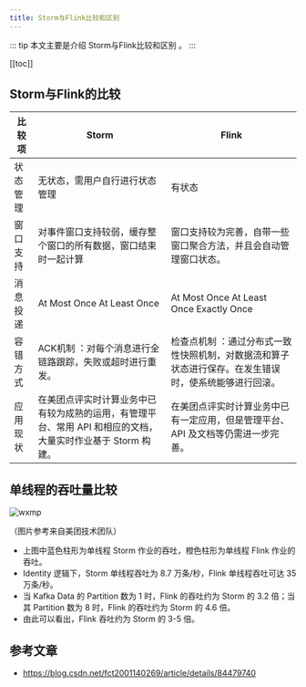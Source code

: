 ```yaml
---
title: Storm与Flink比较和区别
---
```


::: tip
本文主要是介绍 Storm与Flink比较和区别 。
:::

[[toc]]

## Storm与Flink的比较

| 比较项   | Storm                                                                                                        | Flink                                                                                                 |
| -------- | ------------------------------------------------------------------------------------------------------------ | ----------------------------------------------------------------------------------------------------- |
| 状态管理 | 无状态，需用户自行进行状态管理                                                                               | 有状态                                                                                                |
| 窗口支持 | 对事件窗口支持较弱，缓存整个窗口的所有数据，窗口结束时一起计算                                               | 窗口支持较为完善，自带一些窗口聚合方法，并且会自动管理窗口状态。                                      |
| 消息投递 | At Most Once At Least Once                                                                                   | At Most Once At Least Once Exactly Once                                                               |
| 容错方式 | ACK机制 ：对每个消息进行全链路跟踪，失败或超时进行重发。                                                     | 检查点机制 ：通过分布式一致性快照机制，对数据流和算子状态进行保存。在发生错误时，使系统能够进行回滚。 |
| 应用现状 | 在美团点评实时计算业务中已有较为成熟的运用，有管理平台、常用 API 和相应的文档，大量实时作业基于 Storm 构建。 | 在美团点评实时计算业务中已有一定应用，但是管理平台、API 及文档等仍需进一步完善。                      |

## 单线程的吞吐量比较

<img class= "zoom-custom-imgs" :src="$withBase('/assets/img/dp/streamdiff/stormsparkdiff-1.png')" alt="wxmp">

（图片参考来自美团技术团队）

- 上图中蓝色柱形为单线程 Storm 作业的吞吐，橙色柱形为单线程 Flink 作业的吞吐。
- Identity 逻辑下，Storm 单线程吞吐为 8.7 万条/秒，Flink 单线程吞吐可达 35 万条/秒。
- 当 Kafka Data 的 Partition 数为 1 时，Flink 的吞吐约为 Storm 的 3.2 倍；当其 Partition 数为 8 时，Flink 的吞吐约为 Storm 的 4.6 倍。
- 由此可以看出，Flink 吞吐约为 Storm 的 3-5 倍。


## 参考文章
* https://blog.csdn.net/fct2001140269/article/details/84479740